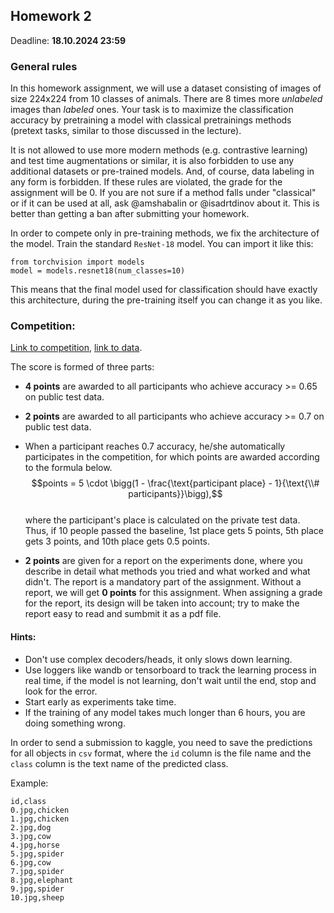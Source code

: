## Homework 2
Deadline: __18.10.2024 23:59__

### General rules
In this homework assignment, we will use a dataset consisting of images of size 224x224 from 10 classes of animals. There are 8 times more _unlabeled_ images than _labeled_ ones. Your task is to maximize the classification accuracy by pretraining a model with classical pretrainings methods (pretext tasks, similar to those discussed in the lecture). 

It is not allowed to use more modern methods (e.g. contrastive learning) and test time augmentations or similar, it is also forbidden to use any additional datasets or pre-trained models. And, of course, data labeling in any form is forbidden. If these rules are violated, the grade for the assignment will be 0. If you are not sure if a method falls under "classical" or if it can be used at all, ask @amshabalin or @isadrtdinov about it. This is better than getting a ban after submitting your homework.

In order to compete only in pre-training methods, we fix the architecture of the model. Train the standard `ResNet-18` model. You can import it like this:

```
from torchvision import models
model = models.resnet18(num_classes=10)
```

This means that the final model used for classification should have exactly this architecture, during the pre-training itself you can change it as you like.


### Competition:
[Link to competition](https://www.kaggle.com/t/1d325798097f4735bff1f058855d0829), [link to data](https://bitly.com/98K8eH).

The score is formed of three parts:
* __4 points__ are awarded to all participants who achieve accuracy >= 0.65 on public test data.
* __2 points__ are awarded to all participants who achieve accuracy >= 0.7 on public test data.
* When a participant reaches 0.7 accuracy, he/she automatically participates in the competition, for which points are awarded according to the formula below.   
  $$points = 5 \cdot \bigg(1 - \frac{\text{participant place} - 1}{\text{\\# participants}}\bigg),$$   
where the participant's place is calculated on the private test data. Thus, if 10 people passed the baseline, 1st place gets 5 points, 5th place gets 3 points, and 10th place gets 0.5 points.

* __2 points__ are given for a report on the experiments done, where you describe in detail what methods you tried and what worked and what didn't. The report is a mandatory part of the assignment. Without a report, we will get __0 points__ for this assignment. When assigning a grade for the report, its design will be taken into account; try to make the report easy to read and sumbmit it as a pdf file.

#### Hints:
* Don't use complex decoders/heads, it only slows down learning.
* Use loggers like wandb or tensorboard to track the learning process in real time, if the model is not learning, don't wait until the end, stop and look for the error.
* Start early as experiments take time.
* If the training of any model takes much longer than 6 hours, you are doing something wrong.


In order to send a submission to kaggle, you need to save the predictions for all objects in `csv` format, where the `id` column is the file name and the `class` column is the text name of the predicted class.

Example:
```
id,class
0.jpg,chicken
1.jpg,chicken
2.jpg,dog
3.jpg,cow
4.jpg,horse
5.jpg,spider
6.jpg,cow
7.jpg,spider
8.jpg,elephant
9.jpg,spider
10.jpg,sheep
```
